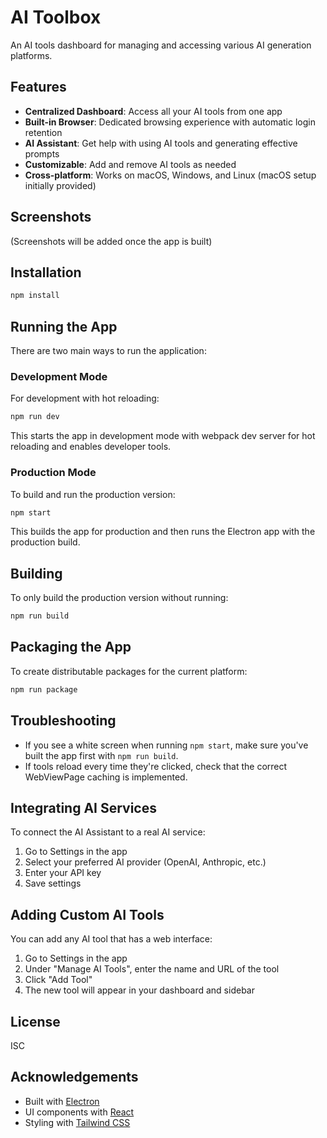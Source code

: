 # AI Toolbox

An AI tools dashboard for managing and accessing various AI generation platforms.

## Features

- **Centralized Dashboard**: Access all your AI tools from one app
- **Built-in Browser**: Dedicated browsing experience with automatic login retention
- **AI Assistant**: Get help with using AI tools and generating effective prompts
- **Customizable**: Add and remove AI tools as needed
- **Cross-platform**: Works on macOS, Windows, and Linux (macOS setup initially provided)

## Screenshots

(Screenshots will be added once the app is built)

## Installation

```bash
npm install
```

## Running the App

There are two main ways to run the application:

### Development Mode

For development with hot reloading:

```bash
npm run dev
```

This starts the app in development mode with webpack dev server for hot reloading and enables developer tools.

### Production Mode

To build and run the production version:

```bash
npm start
```

This builds the app for production and then runs the Electron app with the production build.

## Building

To only build the production version without running:

```bash
npm run build
```

## Packaging the App

To create distributable packages for the current platform:

```bash
npm run package
```

## Troubleshooting

- If you see a white screen when running `npm start`, make sure you've built the app first with `npm run build`.
- If tools reload every time they're clicked, check that the correct WebViewPage caching is implemented.

## Integrating AI Services

To connect the AI Assistant to a real AI service:

1. Go to Settings in the app
2. Select your preferred AI provider (OpenAI, Anthropic, etc.)
3. Enter your API key
4. Save settings

## Adding Custom AI Tools

You can add any AI tool that has a web interface:

1. Go to Settings in the app
2. Under "Manage AI Tools", enter the name and URL of the tool
3. Click "Add Tool"
4. The new tool will appear in your dashboard and sidebar

## License

ISC

## Acknowledgements

- Built with [Electron](https://www.electronjs.org/)
- UI components with [React](https://reactjs.org/)
- Styling with [Tailwind CSS](https://tailwindcss.com/) 